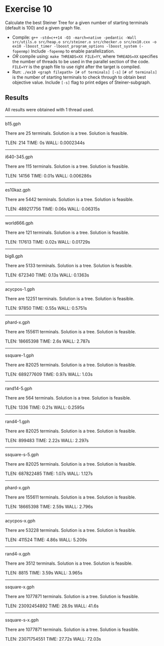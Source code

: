 # Exercise 10
Calculate the best Steiner Tree for a given number of starting terminals (default is 100) and a given graph file.
* Compile: `g++ -std=c++14 -O3 -march=native -pedantic -Wall src/utils.o src/heap.o src/steiner.o src/checker.o src/ex10.cxx -o ex10 -lboost_timer -lboost_program_options -lboost_system (-fopenmp)`
Include  `-fopenmp` to enable parallelization.
* *OR* compile using: `make THREADS=XX FILE=YY`,
where `THREADS=XX` specifies the number of threads to be used in the parallel section of the code.
`FILE=YY` is the graph file to use right after the target is compiled.
* Run: `./ex10 <graph filepath> [# of terminals] [-s]`
`[# of terminals]` is the number of starting terminals to check through to obtain best objective value.
Include `[-s]` flag to print edges of Steiner-subgraph.

## Results
All results were obtained with 1 thread used.

***
b15.gph

There are 25 terminals.
Solution is a tree.
Solution is feasible.

TLEN: 214
TIME: 0s
WALL: 0.0002344s

***
i640-345.gph

There are 115 terminals.
Solution is a tree.
Solution is feasible.

TLEN: 14156
TIME: 0.01s
WALL: 0.006286s

***
es10kaz.gph

There are 5442 terminals.
Solution is a tree.
Solution is feasible.

TLEN: 489217756
TIME: 0.06s
WALL: 0.06315s

***
world666.gph

There are 121 terminals.
Solution is a tree.
Solution is feasible.

TLEN: 117613
TIME: 0.02s
WALL: 0.01729s

***
big8.gph

There are 5133 terminals.
Solution is a tree.
Solution is feasible.

TLEN: 672340
TIME: 0.13s
WALL: 0.1363s

***
acycpos-1.gph

There are 12251 terminals.
Solution is a tree.
Solution is feasible.

TLEN: 97850
TIME: 0.55s
WALL: 0.5751s

***
phard-x.gph

There are 155611 terminals.
Solution is a tree.
Solution is feasible.

TLEN: 18665398
TIME: 2.6s
WALL: 2.787s

***
ssquare-1.gph

There are 82025 terminals.
Solution is a tree.
Solution is feasible.

TLEN: 689277609
TIME: 0.97s
WALL: 1.03s

***
rand14-5.gph

There are 564 terminals.
Solution is a tree.
Solution is feasible.

TLEN: 1336
TIME: 0.21s
WALL: 0.2595s

***
rand4-1.gph

There are 82025 terminals.
Solution is a tree.
Solution is feasible.

TLEN: 899483
TIME: 2.22s
WALL: 2.297s

***
ssquare-s-5.gph

There are 82025 terminals.
Solution is a tree.
Solution is feasible.

TLEN: 687822485
TIME: 1.07s
WALL: 1.127s

***
phard-x.gph

There are 155611 terminals.
Solution is a tree.
Solution is feasible.

TLEN: 18665398
TIME: 2.59s
WALL: 2.796s

***
acycpos-x.gph

There are 53228 terminals.
Solution is a tree.
Solution is feasible.

TLEN: 411524
TIME: 4.86s
WALL: 5.209s

***
rand4-x.gph

There are 3512 terminals.
Solution is a tree.
Solution is feasible.

TLEN: 8815
TIME: 3.59s
WALL: 3.965s

***
ssquare-x.gph

There are 1077871 terminals.
Solution is a tree.
Solution is feasible.

TLEN: 23092454892
TIME: 28.9s
WALL: 41.6s

***
ssquare-s-x.gph

There are 1077871 terminals.
Solution is a tree.
Solution is feasible.

TLEN: 23071754551
TIME: 27.72s
WALL: 72.03s